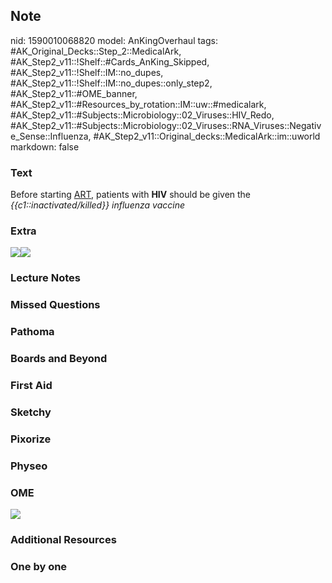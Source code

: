 ## Note
nid: 1590010068820
model: AnKingOverhaul
tags: #AK_Original_Decks::Step_2::MedicalArk, #AK_Step2_v11::!Shelf::#Cards_AnKing_Skipped, #AK_Step2_v11::!Shelf::IM::no_dupes, #AK_Step2_v11::!Shelf::IM::no_dupes::only_step2, #AK_Step2_v11::#OME_banner, #AK_Step2_v11::#Resources_by_rotation::IM::uw::#medicalark, #AK_Step2_v11::#Subjects::Microbiology::02_Viruses::HIV_Redo, #AK_Step2_v11::#Subjects::Microbiology::02_Viruses::RNA_Viruses::Negative_Sense::Influenza, #AK_Step2_v11::Original_decks::MedicalArk::im::uworld
markdown: false

### Text
Before starting <u>ART</u>, patients with <b>HIV</b> should be
given the <i>{{c1::inactivated/killed}} influenza vaccine</i>

### Extra
<img src=
"paste-3b9b318eb08bd3052c935be6a24c647eae651a2c.jpg"><img src=
"paste-39036957753816.jpg">

### Lecture Notes


### Missed Questions


### Pathoma


### Boards and Beyond


### First Aid


### Sketchy


### Pixorize


### Physeo


### OME
<div class="ome-widget">
  <a href="https://onlinemeded.org?ref=anki"><img src=
  "_OME_AnkiFlashcards_General_3.png"></a>
</div>

### Additional Resources


### One by one

